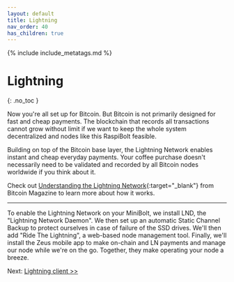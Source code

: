 ```yaml
---
layout: default
title: Lightning
nav_order: 40
has_children: true
---
```

<!-- markdownlint-disable MD014 MD022 MD025 MD040 -->

{% include include_metatags.md %}

# Lightning
{: .no_toc }

Now you're all set up for Bitcoin.
But Bitcoin is not primarily designed for fast and cheap payments.
The blockchain that records all transactions cannot grow without limit if we want to keep the whole system decentralized and nodes like this RaspiBolt feasible.

Building on top of the Bitcoin base layer, the Lightning Network enables instant and cheap everyday payments.
Your coffee purchase doesn't necessarily need to be validated and recorded by all Bitcoin nodes worldwide if you think about it.

Check out [Understanding the Lightning Network](https://bitcoinmagazine.com/technical/understanding-the-lightning-network-part-building-a-bidirectional-payment-channel-1464710791){:target="_blank"} from Bitcoin Magazine to learn more about how it works.

---

To enable the Lightning Network on your MiniBolt, we install LND, the "Lightning Network Daemon".
We then set up an automatic Static Channel Backup to protect ourselves in case of failure of the SSD drives.
We'll then add "Ride The Lightning", a web-based node management tool.
Finally, we'll install the Zeus mobile app to make on-chain and LN payments and manage our node while we're on the go.
Together, they make operating your node a breeze.

Next: [Lightning client >>](lightning-client.md)
